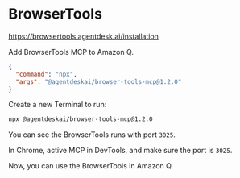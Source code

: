 # BrowserTools

https://browsertools.agentdesk.ai/installation

Add BrowserTools MCP to Amazon Q.

```json
{
  "command": "npx",
  "args": "@agentdeskai/browser-tools-mcp@1.2.0"
}
```

Create a new Terminal to run:

```bash
npx @agentdeskai/browser-tools-mcp@1.2.0
```

You can see the BrowserTools runs with port `3025`.

In Chrome, active MCP in DevTools, and make sure the port is `3025`.

Now, you can use the BrowserTools in Amazon Q.